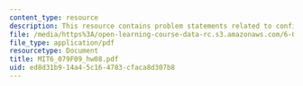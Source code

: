 ```yaml
---
content_type: resource
description: This resource contains problem statements related to confirmed mapping.
file: /media/https%3A/open-learning-course-data-rc.s3.amazonaws.com/6-079-introduction-to-convex-optimization-fall-2009/ed8d31b914a45c164783cfaca8d307b8_MIT6_079F09_hw08.pdf
file_type: application/pdf
resourcetype: Document
title: MIT6_079F09_hw08.pdf
uid: ed8d31b9-14a4-5c16-4783-cfaca8d307b8
---
```

